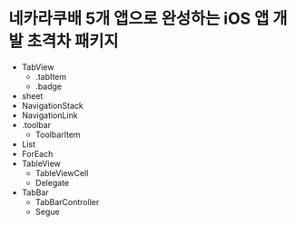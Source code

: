 # 네카라쿠배 5개 앱으로 완성하는 iOS 앱 개발 초격차 패키지

- TabView
    - .tabItem
    - .badge
- sheet
- NavigationStack
- NavigationLink
- .toolbar
    - ToolbarItem
- List
- ForEach
- TableView
    - TableViewCell
    - Delegate
- TabBar
    - TabBarController
    - Segue